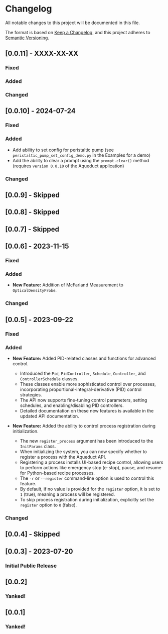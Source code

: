 # Changelog

All notable changes to this project will be documented in this file.

The format is based on [Keep a Changelog](https://keepachangelog.com/en/1.0.0/),
and this project adheres to [Semantic Versioning](https://semver.org/spec/v2.0.0.html).

## [0.0.11] - XXXX-XX-XX

### Fixed

### Added

### Changed

## [0.0.10] - 2024-07-24

### Fixed

### Added

- Add ability to set config for peristaltic pump (see `peristaltic_pump_set_config_demo.py` in the Examples for a demo)
- Add the ability to clear a prompt using the `prompt.clear()` method (requires `version 0.0.10` of the Aqueduct application)

### Changed

## [0.0.9] - Skipped

## [0.0.8] - Skipped

## [0.0.7] - Skipped

## [0.0.6] - 2023-11-15

### Fixed

### Added

-   **New Feature:** Addition of McFarland Measurement to `OpticalDensityProbe`.

### Changed

## [0.0.5] - 2023-09-22

### Fixed

### Added

-   **New Feature:** Added PID-related classes and functions for advanced control.

    -   Introduced the `Pid`, `PidController`, `Schedule`, `Controller`, and `ControllerSchedule` classes.
    -   These classes enable more sophisticated control over processes, incorporating proportional-integral-derivative (PID) control strategies.
    -   The API now supports fine-tuning control parameters, setting schedules, and enabling/disabling PID controllers.
    -   Detailed documentation on these new features is available in the updated API documentation.

-   **New Feature:** Added the ability to control process registration during initialization.
    -   The new `register_process` argument has been introduced to the `InitParams` class.
    -   When initializing the system, you can now specify whether to register a process with the Aqueduct API.
    -   Registering a process installs UI-based recipe control, allowing users to perform actions like emergency stop (e-stop), pause, and resume for Python-based recipe processes.
    -   The `-r` or `--register` command-line option is used to control this feature.
    -   By default, if no value is provided for the `register` option, it is set to `1` (true), meaning a process will be registered.
    -   To skip process registration during initialization, explicitly set the `register` option to `0` (false).

### Changed

## [0.0.4] - Skipped

## [0.0.3] - 2023-07-20

### Initial Public Release

## [0.0.2]

### Yanked!

## [0.0.1]

### Yanked!
